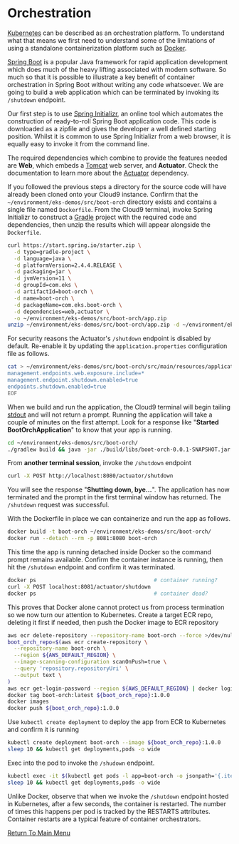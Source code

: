 # Orchestration

[Kubernetes](https://en.wikipedia.org/wiki/Kubernetes) can be described as an orchestration platform. To understand what that means we first need to understand some of the limitations of using a standalone containerization platform such as [Docker](https://en.wikipedia.org/wiki/Docker_(software)).

[Spring Boot](https://en.wikipedia.org/wiki/Spring_Framework#Spring_Boot) is a popular Java framework for rapid application development which does much of the heavy lifting associated with modern software. So much so that it is possible to illustrate a key benefit of container orchestration in Spring Boot without writing any code whatsoever. We are going to build a web application which can be terminated by invoking its `/shutdown` endpoint.

Our first step is to use [Spring Initializr](https://start.spring.io/), an online tool which automates the construction of ready-to-roll Spring Boot application code. This code is downloaded as a zipfile and gives the developer a well defined starting position. Whilst it is common to use Spring Initializr from a web browser, it is equally easy to invoke it from the command line.

The required dependencies which combine to provide the features needed are **Web**, which embeds a [Tomcat](http://tomcat.apache.org/) web server, and **Actuator**. Check the documentation to learn more about the [Actuator](https://docs.spring.io/spring-boot/docs/current/reference/htmlsingle/#production-ready) dependency.

If you followed the previous steps a directory for the source code will have already been cloned onto your Cloud9 instance. Confirm that the `~/environment/eks-demos/src/boot-orch` directory exists and contains a single file named `Dockerfile`. From the Cloud9 terminal, invoke Spring Initializr to construct a [Gradle](https://en.wikipedia.org/wiki/Gradle) project with the required code and dependencies, then unzip the results which will appear alongside the `Dockerfile`.
```bash
curl https://start.spring.io/starter.zip \
  -d type=gradle-project \
  -d language=java \
  -d platformVersion=2.4.4.RELEASE \
  -d packaging=jar \
  -d jvmVersion=11 \
  -d groupId=com.eks \
  -d artifactId=boot-orch \
  -d name=boot-orch \
  -d packageName=com.eks.boot-orch \
  -d dependencies=web,actuator \
  -o ~/environment/eks-demos/src/boot-orch/app.zip
unzip ~/environment/eks-demos/src/boot-orch/app.zip -d ~/environment/eks-demos/src/boot-orch/
```

For security reasons the Actuator's `/shutdown` endpoint is disabled by default. Re-enable it by updating the `application.properties` configuration file as follows.
```bash
cat > ~/environment/eks-demos/src/boot-orch/src/main/resources/application.properties << EOF
management.endpoints.web.exposure.include=*
management.endpoint.shutdown.enabled=true
endpoints.shutdown.enabled=true
EOF
```

When we build and run the application, the Cloud9 terminal will begin tailing [stdout](https://en.wikipedia.org/wiki/Standard_streams#Standard_output_(stdout)) and will not return a prompt. Running the application will take a couple of minutes on the first attempt. Look for a response like "**Started BootOrchApplication**" to know that your app is running.
```bash
cd ~/environment/eks-demos/src/boot-orch/
./gradlew build && java -jar ./build/libs/boot-orch-0.0.1-SNAPSHOT.jar
```

From **another terminal session**, invoke the `/shutdown` endpoint
```bash
curl -X POST http://localhost:8080/actuator/shutdown
```

You will see the response "**Shutting down, bye...**". The application has now terminated and the prompt in the first terminal window has returned. The `/shutdown` request was successful.

With the Dockerfile in place we can containerize and run the app as follows.
```bash
docker build -t boot-orch ~/environment/eks-demos/src/boot-orch/
docker run --detach --rm -p 8081:8080 boot-orch
```

This time the app is running detached inside Docker so the command prompt remains available. Confirm the container instance is running, then hit the `/shutdown` endpoint and confirm it was terminated.
```bash
docker ps                                     # container running?
curl -X POST localhost:8081/actuator/shutdown
docker ps                                     # container dead?
```
This proves that Docker alone cannot protect us from process termination so we now turn our attention to Kubernetes. Create a target ECR repo, deleting it first if needed, then push the Docker image to ECR repository
```bash
aws ecr delete-repository --repository-name boot-orch --force >/dev/null 2>&1
boot_orch_repo=$(aws ecr create-repository \
  --repository-name boot-orch \
  --region ${AWS_DEFAULT_REGION} \
  --image-scanning-configuration scanOnPush=true \
  --query 'repository.repositoryUri' \
  --output text \
)
aws ecr get-login-password --region ${AWS_DEFAULT_REGION} | docker login --username AWS --password-stdin ${boot_orch_repo}
docker tag boot-orch:latest ${boot_orch_repo}:1.0.0
docker images
docker push ${boot_orch_repo}:1.0.0
```

Use `kubectl create deployment` to deploy the app from ECR to Kubernetes and confirm it is running
```bash
kubectl create deployment boot-orch --image ${boot_orch_repo}:1.0.0
sleep 10 && kubectl get deployments,pods -o wide
```

Exec into the pod to invoke the `/shudown` endpoint.
```bash
kubectl exec -it $(kubectl get pods -l app=boot-orch -o jsonpath='{.items[0].metadata.name}') -- ash -c "apk add curl; curl -X POST http://localhost:8080/actuator/shutdown"
sleep 10 && kubectl get deployments,pods -o wide
```

Unlike Docker, observe that when we invoke the `/shutdown` endpoint hosted in Kubernetes, after a few seconds, the container is restarted. The number of times this happens per pod is tracked by the RESTARTS attributes. Container restarts are a typical feature of container orchestrators.

[Return To Main Menu](/README.md)
